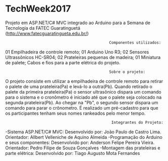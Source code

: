 # TechWeek2017
Projeto em ASP.NET/C# MVC integrado ao Arduino para a Semana de Tecnologia da FATEC Guaratinguetá (http://www.fatecguaratingueta.edu.br/)


                                                  Componentes utilizados:
01 Empilhadeira de controle remoto;
01 Arduino Uno R3;
02 Sensores Ultrassônicos HC-SR04;
02 Prateleiras pequenas de madeira;
01 Miniatura de palete;
Cabos e fios para a parte elétrica do projeto.


                                                  Sobre o projeto:
O projeto consiste em utilizar a empilhadeira de controle remoto para retirar o palete de uma prateleira(Pa) e levá-lo a outra(Pb). Quando retirado o palete da primeira prateleira(Pa) o sensor ultrasônico dispara um comando para o sistema e o cronômetro é iniciado até que o palete seja colocado na segunda prateleira(Pb). Ao chegar na "Pb", o segundo sensor dispara um comando para parar o crônometro.
É realizado um pré-cadastro para que os participantes tenham seus nomes rankeados pelo menor tempo.

                                     
                                                   Integrantes do Projeto:
-Sistema ASP.NET/C# MVC:
Desenvolvido por: João Paulo de Castro Lima.
Orientador: Allbert Velleniche de Aquino Almeida
-Programação do Arduino e seus componentes:
Desenvolvido por: Anderson Felipe Pereira Vieira.
Orientador: Pedro Filipe de Souza Gonçalves
-Montagem das prateleiras e parte elétrica:
Desenvolvido por: Tiago Augusto Mota Fernandes

